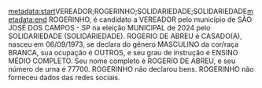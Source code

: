 <metadata:start>VEREADOR;ROGERINHO;SOLIDARIEDADE;SOLIDARIEDADE<metadata:end>
ROGERINHO, é candidato a VEREADOR pelo município de SÃO JOSÉ DOS CAMPOS - SP na eleição MUNICIPAL de 2024 pelo SOLIDARIEDADE (SOLIDARIEDADE). ROGERIO DE ABREU é CASADO(A), nasceu em 06/09/1973, se declara do gênero MASCULINO da cor/raça BRANCA, sua ocupação é OUTROS, e seu grau de instrução é ENSINO MÉDIO COMPLETO. Seu nome completo é ROGERIO DE ABREU, e seu número de urna é 77700.
ROGERINHO não declarou bens.
ROGERINHO não forneceu dados das redes sociais.